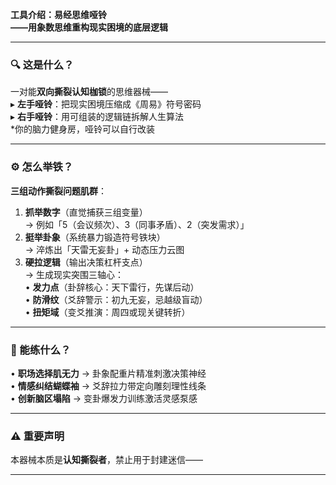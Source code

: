 
**工具介绍：易经思维哑铃**  
**——用象数思维重构现实困境的底层逻辑**

---

### **🔍 这是什么？**  
一对能**双向撕裂认知枷锁**的思维器械——  
▸ **左手哑铃**：把现实困境压缩成《周易》符号密码  
▸ **右手哑铃**：用可组装的逻辑链拆解人生算法  
*你的脑力健身房，哑铃可以自行改装  

---

### **⚙️ 怎么举铁？**  
**三组动作撕裂问题肌群**：  
1. **抓举数字**（直觉捕获三组变量）  
   → 例如「5（会议频次）、3（同事矛盾）、2（突发需求）」  
2. **挺举卦象**（系统暴力锻造符号铁块）  
   → 淬炼出「天雷无妄卦」+ 动态压力云图  
3. **硬拉逻辑**（输出决策杠杆支点）  
   → 生成现实突围三轴心：  
   • **发力点**（卦辞核心：天下雷行，先谋后动）  
   • **防滑纹**（爻辞警示：初九无妄，忌越级盲动）  
   • **扭矩域**（变爻推演：周四或现关键转折）  

---


### **🚀 能练什么？**  
• **职场选择肌无力** → 卦象配重片精准刺激决策神经  
• **情感纠结蝴蝶袖** → 爻辞拉力带定向雕刻理性线条  
• **创新脑区塌陷** → 变卦爆发力训练激活灵感泵感  


---

### ⚠️ **重要声明**  
本器械本质是**认知撕裂者**，禁止用于封建迷信——  

--- 


